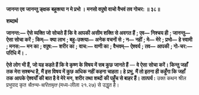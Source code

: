 **जानन्त एव जानन्तु ङ्क्षक बहूक्त्या न मे प्रभो ।** **मनसो वपुषो वाचो वैभवं तव गोचर: ॥ ३८॥** 

**शब्दार्थ** 

**जानन्त:—** **ऐसे व्यक्ति जो सोचते हैं कि वे आपकी असीम शक्ति से अवगत हैं** **; एव—** **निश्चय ही** **; जानन्तु—** **ऐसा सोचा करें** **;** **किम्—** **क्या लाभ** **; बहु-उक्त्या—** **अनेक वचनों से** **; न—** **नहीं** **; मे—** **मेरे** **; प्रभो—** **हे स्वामी** **; मनस:—** **मन का** **; वपुष:—** **शरीर का** **;** **वाच:—** **वाणी का** **; वैभवम्—** **ऐश्वर्य** **; तव—** **आपकी** **; गो-चर:—** **परिधि में।** **.** 

**ऐसे लोग भी हैं, जो यह कहते हैं कि वे कृष्ण के विषय में सब कुछ जानते हैं** — **वे ऐसा** **सोचा करें। किन्तु जहाँ तक मेरा सश्बन्ध है, मैं इस विषय में कुछ अधिक नहीं कहना चाहता। हे** **प्रभु, मैं तो इतना ही कहूँगा कि जहाँ तक आपके ऐश्वर्यों की बात है वे मेरे मन, शरीर तथा शब्दों** **की पहुँच से बाहर हैं।** **तात्पर्य :** उक्त कथन श्रील प्रभुपाद कृत *चैतन्य-चरितामृत* (मध्य-लीला २१.२७) से उद्धृत है।  
